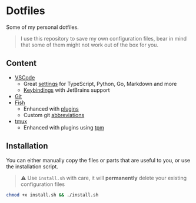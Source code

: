 # Dotfiles
Some of my personal dotfiles.

> I use this repository to save my own configuration files, bear in mind that some of them might not work out of the box for you.

## Content
- [VSCode](./vscode)
  - Great [settings](./vscode/settings.json) for TypeScript, Python, Go, Markdown and more
  - [Keybindings](./vscode/keybindings.json) with JetBrains support
- [Git](./git)
- [Fish](./fish)
  - Enhanced with [plugins](./fish/fish_plugins)
  - Custom git [abbreviations](./fish/abbreviations.fish)
- [tmux](./tmux/)
  - Enhanced with plugins using [tpm](https://github.com/tmux-plugins/tpm)

## Installation

You can either manually copy the files or parts that are useful to you, or use the installation script.

> ⚠️ Use `install.sh` with care, it will **permanently** delete your existing configuration files

```sh
chmod +x install.sh && ./install.sh
```